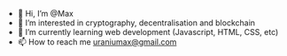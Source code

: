 - 👋 Hi, I’m @Max
- 👀 I’m interested in cryptography, decentralisation and blockchain
- 🌱 I’m currently learning web development (Javascript, HTML, CSS, etc)
- 📫 How to reach me uraniumax@gmail.com

<!---
Uranium94/Uranium94 is a ✨ special ✨ repository because its `README.md` (this file) appears on your GitHub profile.
You can click the Preview link to take a look at your changes.
--->
